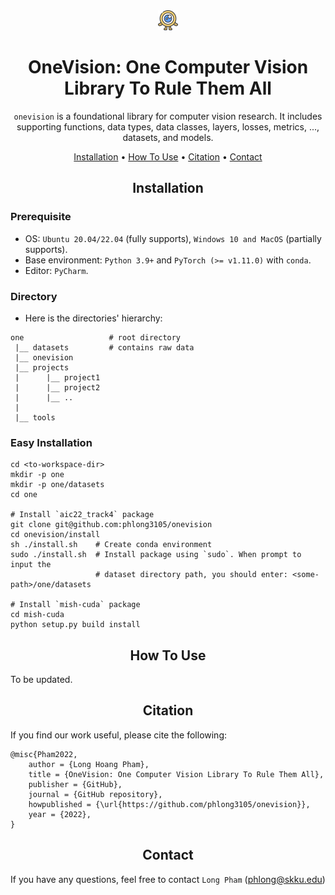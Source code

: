 
<div align="center">
<img src="docs/one_32.png" width="32"> 

OneVision: One Computer Vision Library To Rule Them All
=============================
`onevision` is a foundational library for computer vision research. 
It includes supporting functions, data types, data classes, layers, losses, 
metrics, ..., datasets, and models.

<p align="center">
  <a href="#installation">Installation</a> •
  <a href="#how-to-use">How To Use</a> •
  <a href="#citation">Citation</a> •
  <a href="#contact">Contact</a>
</p>

</div>


## <div align="center">Installation</div>
### Prerequisite
- OS: `Ubuntu 20.04/22.04` (fully supports), `Windows 10 and MacOS` (partially supports).
- Base environment: `Python 3.9+` and `PyTorch (>= v1.11.0)` with `conda`.
- Editor: `PyCharm`.

### Directory
- Here is the directories' hierarchy:
```text
one                   # root directory
 |__ datasets         # contains raw data
 |__ onevision        
 |__ projects
 |      |__ project1
 |      |__ project2
 |      |__ ..
 |
 |__ tools
```

### Easy Installation 
```shell
cd <to-workspace-dir>
mkdir -p one
mkdir -p one/datasets
cd one

# Install `aic22_track4` package
git clone git@github.com:phlong3105/onevision
cd onevision/install
sh ./install.sh    # Create conda environment
sudo ./install.sh  # Install package using `sudo`. When prompt to input the 
                   # dataset directory path, you should enter: <some-path>/one/datasets

# Install `mish-cuda` package
cd mish-cuda
python setup.py build install
```


## <div align="center">How To Use</div>
To be updated.


## <div align="center">Citation</div>
If you find our work useful, please cite the following:

```text
@misc{Pham2022,  
    author = {Long Hoang Pham},  
    title = {OneVision: One Computer Vision Library To Rule Them All},  
    publisher = {GitHub},
    journal = {GitHub repository},
    howpublished = {\url{https://github.com/phlong3105/onevision}},
    year = {2022},
}
```


## <div align="center">Contact</div>
If you have any questions, feel free to contact `Long Pham` ([phlong@skku.edu](phlong@skku.edu))
